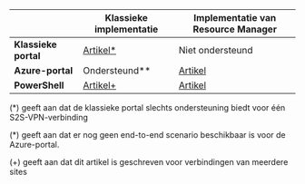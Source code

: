 |  | **Klassieke implementatie**  | **Implementatie van Resource Manager** |
|----------------------------------------|--------------|----------------------|
| **Klassieke portal**                     |[Artikel*](../articles/vpn-gateway/vpn-gateway-site-to-site-create.md) |  Niet ondersteund |
| **Azure-portal**                       | Ondersteund**              | [Artikel](vpn-gateway-howto-site-to-site-resource-manager-portal.md)|
| **PowerShell**               |[Artikel+](..articles/vpn-gateway/vpn-gateway-multi-site.md)          | [Artikel](..articles/vpn-gateway/vpn-gateway-create-site-to-site-rm-powershell.md)| 

(*) geeft aan dat de klassieke portal slechts ondersteuning biedt voor één S2S-VPN-verbinding

(*) geeft aan dat er nog geen end-to-end scenario beschikbaar is voor de Azure-portal.

(+) geeft aan dat dit artikel is geschreven voor verbindingen van meerdere sites




<!--HONumber=ago16_HO4-->


